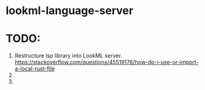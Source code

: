 # lookml-language-server

# TODO:

1. Restructure lsp library into LookML server. https://stackoverflow.com/questions/45519176/how-do-i-use-or-import-a-local-rust-file
2.
3.
